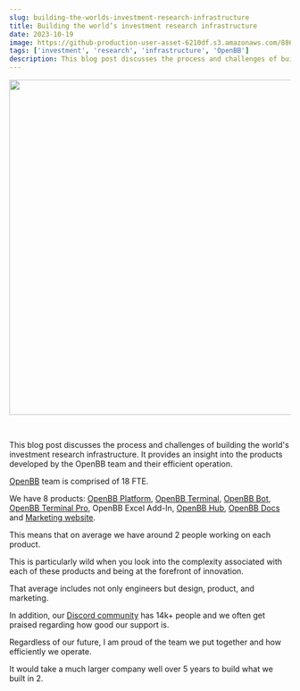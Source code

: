 ```yaml
---
slug: building-the-worlds-investment-research-infrastructure
title: Building the world’s investment research infrastructure
date: 2023-10-19
image: https://github-production-user-asset-6210df.s3.amazonaws.com/88618738/280558008-f9ddc301-9ff4-4a5e-b5b6-45d3726101a3.png
tags: ['investment', 'research', 'infrastructure', 'OpenBB']
description: This blog post discusses the process and challenges of building the world's investment research infrastructure. It provides an insight into the products developed by the OpenBB team and their efficient operation.
---
```


<p align="center">
    <img width="600" src="https://github-production-user-asset-6210df.s3.amazonaws.com/88618738/280558008-f9ddc301-9ff4-4a5e-b5b6-45d3726101a3.png"/>
</p>

<br />

This blog post discusses the process and challenges of building the world's investment research infrastructure. It provides an insight into the products developed by the OpenBB team and their efficient operation.

<!-- truncate -->

<div style={{borderTop: '1px solid #21af90', margin: '1.5em 0'}} />

[OpenBB](http://openbb.co) team is comprised of 18 FTE.

We have 8 products: [OpenBB Platform](https://my.openbb.co/app/platform), [OpenBB Terminal](https://my.openbb.co/app/terminal), [OpenBB Bot](https://my.openbb.co/app/bot), [OpenBB Terminal Pro](https://my.openbb.co/app/pro), OpenBB Excel Add-In, [OpenBB Hub](https://my.openbb.co/app/hub), [OpenBB Docs](https://docs.openbb.co) and [Marketing website](https://openbb.co).

This means that on average we have around 2 people working on each product.

This is particularly wild when you look into the complexity associated with each of these products and being at the forefront of innovation.

That average includes not only engineers but design, product, and marketing.

In addition, our [Discord community](https://openbb.co/discord) has 14k+ people and we often get praised regarding how good our support is.

Regardless of our future, I am proud of the team we put together and how efficiently we operate.

It would take a much larger company well over 5 years to build what we built in 2.

